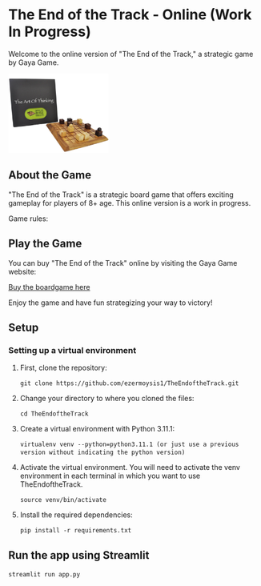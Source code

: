 # The End of the Track - Online (Work In Progress)

Welcome to the online version of "The End of the Track," a strategic game by Gaya Game.

<img src="./images/KnightBall_img_site Small.png" alt="Project Logo" width="200"/>

## About the Game

"The End of the Track" is a strategic board game that offers exciting gameplay for players of 8+ age. This online version is a work in progress.

Game rules:


## Play the Game

You can buy "The End of the Track" online by visiting the Gaya Game website:

[Buy the boardgame here](https://www.gaya-game.com/collections/strategy-game/products/the-end-of-the-track)

Enjoy the game and have fun strategizing your way to victory!



## Setup

### Setting up a virtual environment 

1.  First, clone the repository:

    ```
    git clone https://github.com/ezermoysis1/TheEndoftheTrack.git
    ```

2.  Change your directory to where you cloned the files:

    ```
    cd TheEndoftheTrack
    ```

3.  Create a virtual environment with Python 3.11.1:

    ```
    virtualenv venv --python=python3.11.1 (or just use a previous version without indicating the python version)
    ```

4.  Activate the virtual environment. You will need to activate the venv environment in each terminal in which you want to use TheEndoftheTrack.

    ```
    source venv/bin/activate
    ```
5.  Install the required dependencies:

    ```
    pip install -r requirements.txt
    ```

## Run the app using Streamlit

    streamlit run app.py
